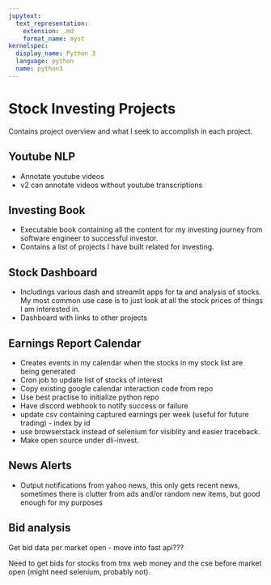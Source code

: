 ```yaml
---
jupytext:
  text_representation:
    extension: .md
    format_name: myst
kernelspec:
  display_name: Python 3
  language: python
  name: python3
---
```


# Stock Investing Projects

Contains project overview and what I seek to accomplish in each project.

## Youtube NLP

* Annotate youtube videos
* v2 can annotate videos without youtube transcriptions

## Investing Book

* Executable book containing all the content for my investing journey from software engineer
to successful investor.
* Contains a list of projects I have built related for investing.

## Stock Dashboard

* Includings various dash and streamlit apps for ta and analysis of stocks. My most common use case is to 
just look at all the stock prices of things I am interested in.
* Dashboard with links to other projects

## Earnings Report Calendar

* Creates events in my calendar when the stocks in my stock list are being generated
* Cron job to update list of stocks of interest
* Copy existing google calendar interaction code from repo
* Use best practise to initialize python repo
* Have discord webhook to notify success or failure
* update csv containing captured earnings per week (useful for future trading) - index by id
* use browserstack instead of selenium for visiblity and easier traceback.
* Make open source under dli-invest.


## News Alerts

* Output notifications from yahoo news, this only gets recent news, sometimes there is clutter from ads and/or random new items, but good enough for my purposes


## Bid analysis

Get bid data per market open - move into fast api???

Need to get bids for stocks from tmx web money and the cse before market open (might need selenium, probably not).
